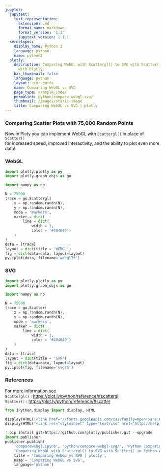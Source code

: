 ```yaml
---
jupyter:
  jupytext:
    text_representation:
      extension: .md
      format_name: markdown
      format_version: '1.1'
      jupytext_version: 1.1.1
  kernelspec:
    display_name: Python 2
    language: python
    name: python2
  plotly:
    description: Comparing WebGL with Scattergl() to SVG with Scatter() in Python
      with Plotly.
    has_thumbnail: false
    language: python
    layout: user-guide
    name: Comparing WebGL vs SVG
    page_type: example_index
    permalink: python/compare-webgl-svg/
    thumbnail: /images/static-image
    title: Comparing WebGL vs SVG | plotly
---
```


### Comparing Scatter Plots with 75,000 Random Points


Now in Ploty you can implement WebGL with `Scattergl()` in place of `Scatter()` <br>
for increased speed, improved interactivity, and the ability to plot even more data!


### WebGL

```python
import plotly.plotly as py
import plotly.graph_objs as go

import numpy as np

N = 75000
trace = go.Scattergl(
    x = np.random.randn(N),
    y = np.random.randn(N),
    mode = 'markers',
    marker = dict(
        line = dict(
            width = 1, 
            color = '#404040')
    )
)
data = [trace]
layout = dict(title = 'WEBGL')
fig = dict(data=data, layout=layout)
py.iplot(data, filename='webgl75')
```

### SVG

```python
import plotly.plotly as py
import plotly.graph_objs as go

import numpy as np

N = 75000
trace = go.Scatter(
    x = np.random.randn(N),
    y = np.random.randn(N),
    mode = 'markers',
    marker = dict(
        line = dict(
            width = 1, 
            color = '#404040')
    )
)
data = [trace]
layout = dict(title = 'SVG')
fig = dict(data=data, layout=layout)
py.iplot(fig, filename='svg75')
```

### References


For more information see <br>
`Scattergl()` : https://plot.ly/python/reference/#scattergl <br>
`Scatter()` : https://plot.ly/python/reference/#scatter

```python
from IPython.display import display, HTML

display(HTML('<link href="//fonts.googleapis.com/css?family=Open+Sans:600,400,300,200|Inconsolata|Ubuntu+Mono:400,700" rel="stylesheet" type="text/css" />'))
display(HTML('<link rel="stylesheet" type="text/css" href="http://help.plot.ly/documentation/all_static/css/ipython-notebook-custom.css">'))

! pip install git+https://github.com/plotly/publisher.git --upgrade
import publisher
publisher.publish(
    'comparewebgl.ipynb', 'python/compare-webgl-svg/', 'Python Comparing WebGL vs SVG | plotly',
    'Comparing WebGL with Scattergl() to SVG with Scatter() in Python with Plotly.',
    title = 'Comparing WebGL vs SVG | plotly',
    name = 'Comparing WebGL vs SVG',
    language='python')

```

```python

```
